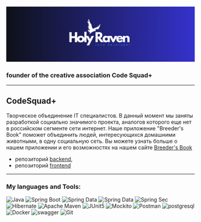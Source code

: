 
![header](acces/header.png)

### founder of the creative association Code Squad+

---

## CodeSquad+

Творческое объединение IT специалистов. В данный момент мы заняты разработкой социально значимого проекта, аналогов которого еще нет в российском сегменте сети интернет. Наше приложение "Breeder's Book" поможет объединить людей, интересующихся домашними животными, в одну социальную сеть. Вы можете узнать больше о нашем приложении и его возможностях на нашем сайте  [Breeder's Book](breedersbook.ru)

- репозиторий [backend](https://github.com/Holy-Raven/breedersbook),
- репозиторий [frontend](https://github.com/OlgaOlgar47/breeders-book-frontend)

---

### My languages and Tools:
![Java](https://img.shields.io/badge/-Java-090909?style=for-the-badge&logo=openJDK&logoColor=orange)
![Spring Boot](https://img.shields.io/badge/-Spring%20Boot-090909?style=for-the-badge&logo=SpringBoot&logoColor=6DB33F)
![Spring Data](https://img.shields.io/badge/-Spring%20Data%20JPA-090909?style=for-the-badge&logo=Spring&logoColor=6DB33F)
![Spring Data](https://img.shields.io/badge/-Spring%20Data%20JDBC-090909?style=for-the-badge&logo=Spring&logoColor=6DB33F)
![Spring Sec](https://img.shields.io/badge/-Spring%20Securty-090909?style=for-the-badge&logo=SpringSecurity&logoColor=6DB33F)
![Hibernate](https://img.shields.io/badge/-Hibernate-090909?style=for-the-badge&logo=Hibernate&logoColor=59666C)
![Apache Maven](https://img.shields.io/badge/-Maven-090909?style=for-the-badge&logo=ApacheMaven&logoColor=C71A36)
![JUnit5](https://img.shields.io/badge/-JUnit5-090909?style=for-the-badge&logo=JUnit5&logoColor=25A162)
![Mockito](https://img.shields.io/badge/-MOCKITO-090909?style=for-the-badge&logo=JUnit5&logoColor=25A162)
![Postman](https://img.shields.io/badge/-Postman-090909?style=for-the-badge&logo=Postman&logoColor=FF6C37)
![postgresql](https://img.shields.io/badge/-postgresql-090909?style=for-the-badge&logo=postgresql&logoColor=4169E1)
![Docker](https://img.shields.io/badge/-Docker-090909?style=for-the-badge&logo=Docker&logoColor=2496ED)
![swagger](https://img.shields.io/badge/-Swagger-090909?style=for-the-badge&logo=Swagger&logoColor=85EA2D)
![Git](https://img.shields.io/badge/-Git-090909?style=for-the-badge&logo=Git&logoColor=F05032)




